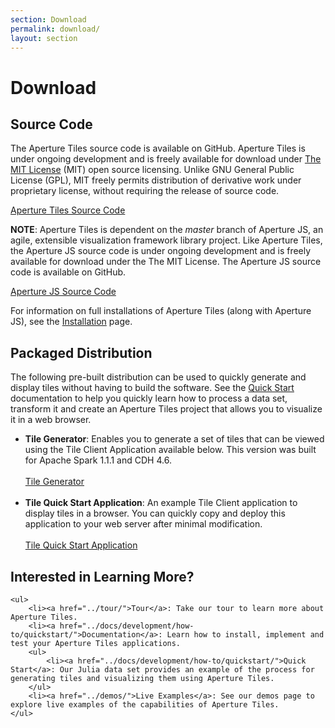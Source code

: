 ```yaml
---
section: Download
permalink: download/
layout: section
---
```


Download
============================

## Source Code ##

The Aperture Tiles source code is available on GitHub. Aperture Tiles is under ongoing development and is freely available for download under [The MIT License](http://www.opensource.org/licenses/MIT) (MIT) open source licensing. Unlike GNU General Public License (GPL), MIT freely permits distribution of derivative work under proprietary license, without requiring the release of source code.

<a href="https://github.com/unchartedsoftware/aperture-tiles/tree/master" class="download-link">Aperture Tiles Source Code</a>

**NOTE**: Aperture Tiles is dependent on the *master* branch of Aperture JS, an agile, extensible visualization framework library project. Like Aperture Tiles, the Aperture JS source code is under ongoing development and is freely available for download under the The MIT License. The Aperture JS source code is available on GitHub.

<a href="https://github.com/unchartedsoftware/aperturejs/tree/master" class="download-link">Aperture JS Source Code</a>

For information on full installations of Aperture Tiles (along with Aperture JS), see the [Installation](../docs/development/how-to/installation/) page.

## Packaged Distribution ##

The following pre-built distribution can be used to quickly generate and display tiles without having to build the software. See the [Quick Start](../docs/development/how-to/quickstart) documentation to help you quickly learn how to process a data set, transform it and create an Aperture Tiles project that allows you to visualize it in a web browser.

- <a name="tile-generator"></a>**Tile Generator**: Enables you to generate a set of tiles that can be viewed using the Tile Client Application available below. This version was built for Apache Spark 1.1.1 and CDH 4.6.
	<br/><br/><a href="http://assets.oculusinfo.com/tiles/downloads/tile-generator-0.5-cdh4.6.0.zip" class="download-link">Tile Generator</a><br/><br/>
- <a name="tile-quick-start-application"></a>**Tile Quick Start Application**: An example Tile Client application to display tiles in a browser. You can quickly copy and deploy this application to your web server after minimal modification.
	<br/><br/><a href="http://assets.oculusinfo.com/tiles/downloads/tile-quickstart-0.5.war" class="download-link">Tile Quick Start Application</a>

<div class="git">
	<h2>Interested in Learning More?</h2>

	<ul>
		<li><a href="../tour/">Tour</a>: Take our tour to learn more about Aperture Tiles.
		<li><a href="../docs/development/how-to/quickstart/">Documentation</a>: Learn how to install, implement and test your Aperture Tiles applications.
		<ul>
			<li><a href="../docs/development/how-to/quickstart/">Quick Start</a>: Our Julia data set provides an example of the process for generating tiles and visualizing them using Aperture Tiles.
		</ul>
		<li><a href="../demos/">Live Examples</a>: See our demos page to explore live examples of the capabilities of Aperture Tiles.
	</ul>
</div>